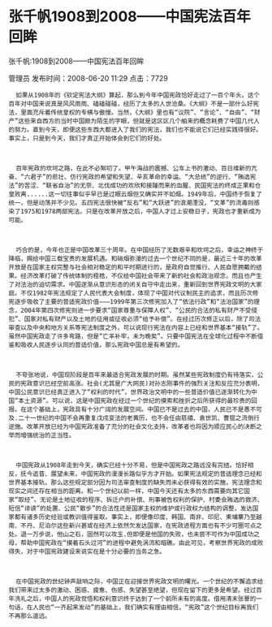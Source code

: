 # 张千帆1908到2008——中国宪法百年回眸  
张千帆:1908到2008——中国宪法百年回眸

管理员 发布时间：2008-06-20 11:29  点击：7729

      如果从1908年的《钦定宪法大纲》算起，那么到今年中国宪政恰好走过了一百个年头。这个百年对中国来说真是风风雨雨、磕磕碰碰，经历了太多的人世沧桑。《大纲》不是一部什么好宪法，里面充斥着传统皇权的专横与傲慢。当然，《大纲》里也有“议院”、“言论”、“自由”、“财产”这些来自西方的当时中国颇为陌生的字眼，但就是这区区几个舶来的概念耗费了中国几代人的努力。直到今天，即便这些东西大都进入了我们的宪法，我们也不能说它们已经实践得很好。事实上，只是到今天，我们才真正开始体会到它们的好处。



      百年宪政的坎坷之路，在此不必絮叨了。甲午海战的震撼、公车上书的激动、百日维新的亢奋、“六君子”的悲壮、仿行宪政的希望和失望、辛亥革命的幸运、“大总统”的逆行、“贿选宪法”的苦涩、“联省自治”的无奈、北伐成功的欢欣和接踵而来的血腥、民国宪法的终成正果和仓皇败离......这一切往事似乎早已是过眼云烟但又确实并不如烟。1949年后，中国终于恢复了统一，但是动荡并不少见。五四宪法很快被“反右”和“大跃进”的浪潮湮没，“文革”的流毒则感染了1975和1978两部宪法。只是在改革开放之后，中国人才过上安稳日子，宪政也才重新成为可能。



      巧合的是，今年也正是中国改革三十周年。在中国经历了无数艰辛和坎坷之后，幸运之神终于降临，赐给中国三载宝贵的发展机遇。和硝烟弥漫的过去一个世纪不同的是，最近三十年的改革开放是在国家主权完整与社会相对稳定的和平时期进行的，是政府自觉推行、人民自愿拥戴的结果。经济改革打破了传统体制的桎梏，不仅给中国社会带来了新的社会和政治观念，而且也产生了对法治的迫切需求。中国逐渐从意识形态的闭关自守中走出来，重新回到世界宪政文明的大家庭。不仅1982年宪法规定了人民代表大会制度，体现了中国对代议制民主的追求，而且历次修宪逐步吸收了主要的普适宪政价值———1999年第三次修宪加入了“依法行政”和“法治国家”的理念，2004年第四次修宪则进一步要求“国家尊重与保障人权”、“公民的合法的私有财产不受侵犯”、国家对私有财产以及土地的征用或征收必须“给予补偿”。在经过历次修正以后，除了司法审查以及中央和地方关系等宪法制度之外，可以说现行宪法在内容上已经和世界基本“接轨”了。虽然中国宪政走了许多弯路，但是“亡羊补牢，未为晚矣”。只要中国宪法在全球化过程中不断借鉴和吸收人民逐步认同的普适价值，那么宪政中国总是有希望的。



      不夸张地说，中国现阶段是百年来最适合宪政发展的时期。虽然某些宪政制度仍有待落实，公民的宪政意识已经空前高涨。社会(尤其是广大网民)对孙志刚事件的强烈关注和反应充分表明，中国公民意识已经真正进入了“权利的时代”，世界政治文明中的一些普适价值已逐渐转化为中国“本土资源”。可以说，这是中国宪政在经过一个世纪的摸索和挫折之后所获得的最珍贵的回报。在这个基础上，宪政具有十分广阔的发展空间。中国已不是过去的中国，人民已不是愚不可及.二十一世纪的中国不会再重复戊戌变法的老黄历，也不会任由慈禧、袁世凯、曹锟之流倒行逆施。改革开放已经为中国宪政准备了充分的社会文化支持，改革者也将因为顺应民心的决断之举而增强统治的正当性。



      中国宪政从1908年走到今天，确实已经十分不易，但是中国宪政之路远没有完结。恰好相反，抚今追昔、展望未来，中国宪政的漫漫长路似乎方才开始。如果宪法规定的普适理念已经和世界基本接轨，那么这些规定部分因为司法审查制度的缺失而未必获得有效的实施，宪法理念和现实之间还存在相当的距离。和一个世纪以前一样，中国今天还有太多的东西需要向其它国家“取经”。无论是土地征收的程序、拆迁户的补偿、刑事被告权利的保护、村委会贿选的救济、短信“诽谤”的处置、公民“散步”的合法性还是国家主权的维护或行政权力结构的调整，发达国家都有诸多历史经验或教训值得鉴取。事实上，即便像印度、韩国、南非、印尼、柬埔寨乃至越南、不丹、尼泊尔这些新兴甚或在经济上依然欠发达国家，在宪政进程方面也有不少可圈可点之处。退一万步说，他山之石，固然可以攻玉.但即便是他国的失败，也未尝不可作为中国成功之母，帮助中国宪政在“摸着石头过河”的进程中避免涡流和暗礁。由此可见，考察世界宪政的成败得失，对于中国宪政建设来说实在是十分必要的当务之急。



      在中国宪政的世纪钟声敲响之际，中国正在迎接世界宪政文明的曙光。一个世纪的不懈追求给我们带来过太多的激动、困惑、疲惫、伤感、失望甚至绝望，但现在留下的更多是希望。经过百年洗礼之后，中国人的宪政觉悟和权利意识终于达到了一个前所未有的高度。借用清末张謇的一句话，在人民也“一齐起来发动”的基础上，我们确实有理由相信，“宪政”这个世纪目标离我们不再那么遥远。